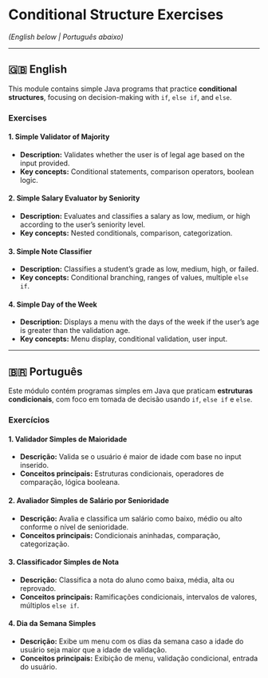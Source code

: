 # Conditional Structure Exercises  
*(English below | Português abaixo)*

---

## 🇬🇧 English

This module contains simple Java programs that practice **conditional structures**, focusing on decision-making with `if`, `else if`, and `else`.

### Exercises

#### 1. Simple Validator of Majority
- **Description:** Validates whether the user is of legal age based on the input provided.
- **Key concepts:** Conditional statements, comparison operators, boolean logic.

#### 2. Simple Salary Evaluator by Seniority
- **Description:** Evaluates and classifies a salary as low, medium, or high according to the user’s seniority level.
- **Key concepts:** Nested conditionals, comparison, categorization.

#### 3. Simple Note Classifier
- **Description:** Classifies a student’s grade as low, medium, high, or failed.
- **Key concepts:** Conditional branching, ranges of values, multiple `else if`.

#### 4. Simple Day of the Week
- **Description:** Displays a menu with the days of the week if the user’s age is greater than the validation age.
- **Key concepts:** Menu display, conditional validation, user input.

---

## 🇧🇷 Português

Este módulo contém programas simples em Java que praticam **estruturas condicionais**, com foco em tomada de decisão usando `if`, `else if` e `else`.

### Exercícios

#### 1. Validador Simples de Maioridade
- **Descrição:** Valida se o usuário é maior de idade com base no input inserido.
- **Conceitos principais:** Estruturas condicionais, operadores de comparação, lógica booleana.

#### 2. Avaliador Simples de Salário por Senioridade
- **Descrição:** Avalia e classifica um salário como baixo, médio ou alto conforme o nível de senioridade.
- **Conceitos principais:** Condicionais aninhadas, comparação, categorização.

#### 3. Classificador Simples de Nota
- **Descrição:** Classifica a nota do aluno como baixa, média, alta ou reprovado.
- **Conceitos principais:** Ramificações condicionais, intervalos de valores, múltiplos `else if`.

#### 4. Dia da Semana Simples
- **Descrição:** Exibe um menu com os dias da semana caso a idade do usuário seja maior que a idade de validação.
- **Conceitos principais:** Exibição de menu, validação condicional, entrada do usuário.
